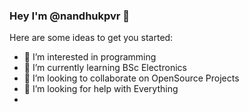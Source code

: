 ### Hey I'm @nandhukpvr 👋

<!--
**nandhukpvr/nandhukpvr** is a ✨ _special_ ✨ repository because its `README.md` (this file) appears on your GitHub profile.
-->
Here are some ideas to get you started:

- 🔭 I’m interested in programming
- 🌱 I’m currently learning BSc Electronics
- 👯 I’m looking to collaborate on OpenSource Projects
- 🤔 I’m looking for help with Everything
- <!--
- 💬 Ask me about ...
- 📫 How to reach me: ...
- 😄 Pronouns: ...
- ⚡ Fun fact: ...

